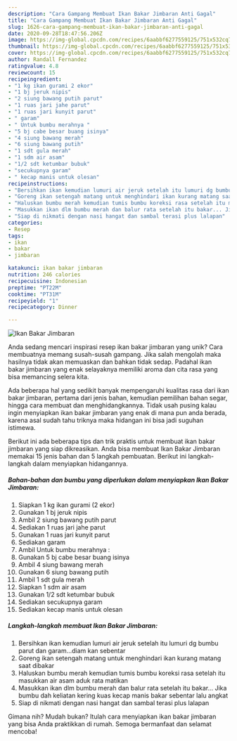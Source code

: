 ```yaml
---
description: "Cara Gampang Membuat Ikan Bakar Jimbaran Anti Gagal"
title: "Cara Gampang Membuat Ikan Bakar Jimbaran Anti Gagal"
slug: 1626-cara-gampang-membuat-ikan-bakar-jimbaran-anti-gagal
date: 2020-09-28T18:47:56.206Z
image: https://img-global.cpcdn.com/recipes/6aabbf6277559125/751x532cq70/ikan-bakar-jimbaran-foto-resep-utama.jpg
thumbnail: https://img-global.cpcdn.com/recipes/6aabbf6277559125/751x532cq70/ikan-bakar-jimbaran-foto-resep-utama.jpg
cover: https://img-global.cpcdn.com/recipes/6aabbf6277559125/751x532cq70/ikan-bakar-jimbaran-foto-resep-utama.jpg
author: Randall Fernandez
ratingvalue: 4.8
reviewcount: 15
recipeingredient:
- "1 kg ikan gurami 2 ekor"
- "1 bj jeruk nipis"
- "2 siung bawang putih parut"
- "1 ruas jari jahe parut"
- "1 ruas jari kunyit parut"
- " garam"
- " Untuk bumbu merahnya "
- "5 bj cabe besar buang isinya"
- "4 siung bawang merah"
- "6 siung bawang putih"
- "1 sdt gula merah"
- "1 sdm air asam"
- "1/2 sdt ketumbar bubuk"
- "secukupnya garam"
- " kecap manis untuk olesan"
recipeinstructions:
- "Bersihkan ikan kemudian lumuri air jeruk setelah itu lumuri dg bumbu parut dan garam...diam kan sebentar"
- "Goreng ikan setengah matang untuk menghindari ikan kurang matang saat dibakar"
- "Haluskan bumbu merah kemudian tumis bumbu koreksi rasa setelah itu masukkan air asam aduk rata matikan"
- "Masukkan ikan dlm bumbu merah dan balur rata setelah itu bakar... Jika bumbu dah keliatan kering kuas kecap manis bakar sebentar lalu angkat"
- "Siap di nikmati dengan nasi hangat dan sambal terasi plus lalapan"
categories:
- Resep
tags:
- ikan
- bakar
- jimbaran

katakunci: ikan bakar jimbaran 
nutrition: 246 calories
recipecuisine: Indonesian
preptime: "PT22M"
cooktime: "PT31M"
recipeyield: "1"
recipecategory: Dinner

---
```



![Ikan Bakar Jimbaran](https://img-global.cpcdn.com/recipes/6aabbf6277559125/751x532cq70/ikan-bakar-jimbaran-foto-resep-utama.jpg)

Anda sedang mencari inspirasi resep ikan bakar jimbaran yang unik? Cara membuatnya memang susah-susah gampang. Jika salah mengolah maka hasilnya tidak akan memuaskan dan bahkan tidak sedap. Padahal ikan bakar jimbaran yang enak selayaknya memiliki aroma dan cita rasa yang bisa memancing selera kita.

Ada beberapa hal yang sedikit banyak mempengaruhi kualitas rasa dari ikan bakar jimbaran, pertama dari jenis bahan, kemudian pemilihan bahan segar, hingga cara membuat dan menghidangkannya. Tidak usah pusing kalau ingin menyiapkan ikan bakar jimbaran yang enak di mana pun anda berada, karena asal sudah tahu triknya maka hidangan ini bisa jadi suguhan istimewa.




Berikut ini ada beberapa tips dan trik praktis untuk membuat ikan bakar jimbaran yang siap dikreasikan. Anda bisa membuat Ikan Bakar Jimbaran memakai 15 jenis bahan dan 5 langkah pembuatan. Berikut ini langkah-langkah dalam menyiapkan hidangannya.

<!--inarticleads1-->

##### Bahan-bahan dan bumbu yang diperlukan dalam menyiapkan Ikan Bakar Jimbaran:

1. Siapkan 1 kg ikan gurami (2 ekor)
1. Gunakan 1 bj jeruk nipis
1. Ambil 2 siung bawang putih parut
1. Sediakan 1 ruas jari jahe parut
1. Gunakan 1 ruas jari kunyit parut
1. Sediakan  garam
1. Ambil  Untuk bumbu merahnya :
1. Gunakan 5 bj cabe besar buang isinya
1. Ambil 4 siung bawang merah
1. Gunakan 6 siung bawang putih
1. Ambil 1 sdt gula merah
1. Siapkan 1 sdm air asam
1. Gunakan 1/2 sdt ketumbar bubuk
1. Sediakan secukupnya garam
1. Sediakan  kecap manis untuk olesan




<!--inarticleads2-->

##### Langkah-langkah membuat Ikan Bakar Jimbaran:

1. Bersihkan ikan kemudian lumuri air jeruk setelah itu lumuri dg bumbu parut dan garam...diam kan sebentar
1. Goreng ikan setengah matang untuk menghindari ikan kurang matang saat dibakar
1. Haluskan bumbu merah kemudian tumis bumbu koreksi rasa setelah itu masukkan air asam aduk rata matikan
1. Masukkan ikan dlm bumbu merah dan balur rata setelah itu bakar... Jika bumbu dah keliatan kering kuas kecap manis bakar sebentar lalu angkat
1. Siap di nikmati dengan nasi hangat dan sambal terasi plus lalapan




Gimana nih? Mudah bukan? Itulah cara menyiapkan ikan bakar jimbaran yang bisa Anda praktikkan di rumah. Semoga bermanfaat dan selamat mencoba!
